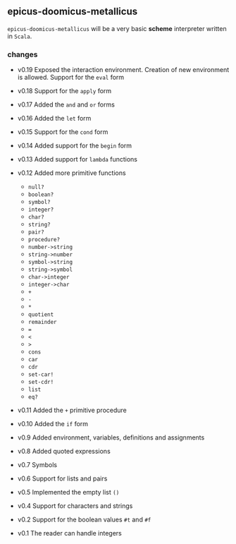 ## epicus-doomicus-metallicus

`epicus-doomicus-metallicus` will be a very basic **scheme** interpreter written in `Scala`.

### changes

* v0.19 Exposed the interaction environment. Creation of new environment is allowed.
        Support for the `eval` form
* v0.18 Support for the `apply` form
* v0.17 Added the `and` and `or` forms
* v0.16 Added the `let` form
* v0.15 Support for the `cond` form
* v0.14 Added support for the `begin` form
* v0.13 Added support for `lambda` functions
* v0.12 Added more primitive functions
    - `null?`
    - `boolean?`
    - `symbol?`
    - `integer?`
    - `char?`
    - `string?`
    - `pair?`
    - `procedure?`
    - `number->string`
    - `string->number`
    - `symbol->string`
    - `string->symbol`
    - `char->integer`
    - `integer->char`
    - `+`
    - `-`
    - `*`
    - `quotient`
    - `remainder`
    - `=`
    - `<`
    - `>`
    - `cons`
    - `car`
    - `cdr`
    - `set-car!`
    - `set-cdr!`
    - `list`
    - `eq?`


* v0.11 Added the `+` primitive procedure
* v0.10 Added the `if` form
* v0.9  Added environment, variables, definitions and assignments
* v0.8  Added quoted expressions
* v0.7  Symbols
* v0.6  Support for lists and pairs
* v0.5  Implemented the empty list `()`
* v0.4  Support for characters and strings
* v0.2  Support for the boolean values `#t` and `#f`
* v0.1  The reader can handle integers